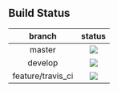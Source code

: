 ## Build Status

|branch           | status                                                                      |
|:---------------:|:---------------------------------------------------------------------------:|
|master           |<img src="https://travis-ci.org/autodrive/f2py.svg?branch=master">           |
|develop          |<img src="https://travis-ci.org/autodrive/f2py.svg?branch=develop">          |
|feature/travis_ci|<img src="https://travis-ci.org/autodrive/f2py.svg?branch=feature/travis_ci">|
